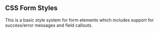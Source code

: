 ## CSS Form Styles

This is a basic style system for form elements which includes support for success/error messages and field callouts.
